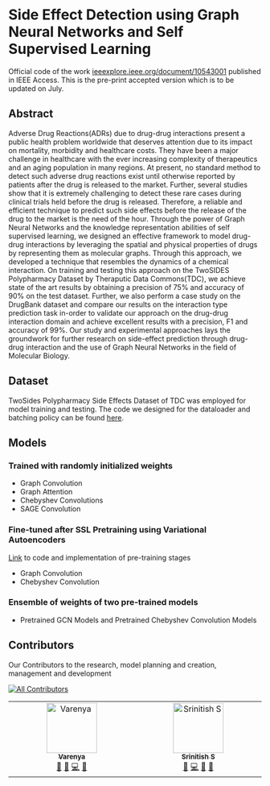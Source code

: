 # Side Effect Detection using Graph Neural Networks and Self Supervised Learning
Official code of the work <a href="https://ieeexplore.ieee.org/document/10543001">ieeexplore.ieee.org/document/10543001</a> published in IEEE Access. This is the pre-print accepted version which is to be updated on July.

## Abstract
Adverse Drug Reactions(ADRs) due to drug-drug interactions present a public health problem worldwide that deserves attention due to its impact on mortality, morbidity and healthcare costs. They have been a major challenge in healthcare with the ever increasing complexity of therapeutics and an aging population in many regions. At present, no standard method to detect such adverse drug reactions exist until otherwise reported by patients after the drug is released to the market. Further, several studies show that it is extremely challenging to detect these rare cases during clinical trials held before the drug is released. Therefore, a reliable and efficient technique to predict such side effects before the release of the drug to the market is the need of the hour. Through the power of Graph Neural Networks and the knowledge representation abilities of self supervised learning, we designed an effective framework to model drug-drug interactions by leveraging the spatial and physical properties of drugs by representing them as molecular graphs. Through this approach, we developed a technique that resembles the dynamics of a chemical interaction. On training and testing this approach on the TwoSIDES Polypharmacy Dataset by Theraputic Data Commons(TDC), we achieve state of the art results by obtaining a precision of 75% and accuracy of 90% on the test dataset. Further, we also perform a case study on the DrugBank dataset and compare our results on the interaction type prediction task in-order to validate our approach on the drug-drug interaction domain and achieve excellent results with a precision, F1 and accuracy of 99%. Our study and experimental approaches lays the groundwork for further research on side-effect prediction through drug-drug interaction and the use of Graph Neural Networks in the field of Molecular Biology.

## Dataset
TwoSides Polypharmacy Side Effects Dataset of TDC was employed for model training and testing. The code we designed for the dataloader and batching policy can be found <a href="https://github.com/Deceptrax123/GNN-Dataloader-For-Chemical-Interaction-Applications">here</a>.

## Models
### Trained with randomly initialized weights
- Graph Convolution
- Graph Attention
- Chebyshev Convolutions
- SAGE Convolution
  
### Fine-tuned after SSL Pretraining using Variational Autoencoders
<a href="https://github.com/Deceptrax123/Graph-VAE">Link</a> to code and implementation of pre-training stages
- Graph Convolution
- Chebyshev Convolution

### Ensemble of weights of two pre-trained models

- Pretrained GCN Models  and Pretrained Chebyshev Convolution Models

## Contributors
Our Contributors to the research, model planning and creation, management and development
<!-- ALL-CONTRIBUTORS-LIST:START - Do not remove or modify this section -->
<!-- prettier-ignore-start -->
<!-- markdownlint-disable -->
<!-- ALL-CONTRIBUTORS-BADGE:START - Do not remove or modify this section -->
[![All Contributors](https://img.shields.io/badge/all_contributors-2-orange.svg?style=flat-square)](#contributors-)
<!-- ALL-CONTRIBUTORS-BADGE:END -->
<table>
  <tbody>
    <tr>
      <td align="center" valign="top" width="14.28%"><a href="https://github.com/Varenya007"><img src="https://avatars.githubusercontent.com/u/90688425?v=4?s=100" width="100px;" alt="Varenya"/><br /><sub><b>Varenya</b></sub></a><br /><a href="#data-Varenya007" title="Data">🔣</a> <a href="#research-Varenya007" title="Research">🔬</a> <a href="#code-Varenya007" title="Code">💻</a> <a href="#projectManagement-Varenya007" title="Project Management">📆</a></td>
      <td align="center" valign="top" width="14.28%"><a href="https://github.com/Deceptrax123"><img src="https://avatars.githubusercontent.com/u/87447180?v=4?s=100" width="100px;" alt="Srinitish S"/><br /><sub><b>Srinitish S</b></sub></a><br /><a href="#data-Deceptrax123" title="Data">🔣</a> <a href="https://github.com/Deceptrax123/Drug-Interaction-Using-GNNs/commits?author=Deceptrax123" title="Code">💻</a> <a href="#research-Deceptrax123" title="Research">🔬</a> <a href="#maintenance-Deceptrax123" title="Maintenance">🚧</a></td>
    </tr>
  </tbody>
</table>

<!-- markdownlint-restore -->
<!-- prettier-ignore-end -->

<!-- ALL-CONTRIBUTORS-LIST:END -->
<!-- markdownlint-disable -->

<!-- markdownlint-restore -->
<!-- prettier-ignore-end -->

<!-- ALL-CONTRIBUTORS-LIST:END -->
